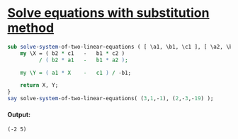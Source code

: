 [1]: https://rosettacode.org/wiki/Solve_equations_with_substitution_method

# [Solve equations with substitution method][1]

```perl
sub solve-system-of-two-linear-equations ( [ \a1, \b1, \c1 ], [ \a2, \b2, \c2 ] ) {
    my \X = ( b2 * c1   -   b1 * c2 )
          / ( b2 * a1   -   b1 * a2 );

    my \Y = ( a1 * X    -   c1 ) / -b1;

    return X, Y;
}
say solve-system-of-two-linear-equations( (3,1,-1), (2,-3,-19) );
```

#### Output:
```
(-2 5)
```
